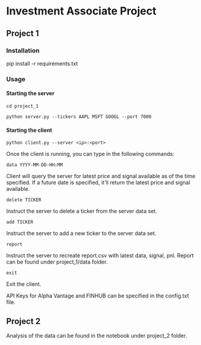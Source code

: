 # Investment Associate Project

## Project 1

### Installation

pip install -r requirements.txt

### Usage

#### Starting the server

`cd project_1`

`python server.py --tickers AAPL MSFT GOOGL --port 7000`

#### Starting the client

`python client.py --server <ip>:<port>`

Once the client is running, you can type in the following commands:

`data YYYY-MM-DD-HH:MM`

Client will query the server for latest price and signal available as of the time specified. If a future date is specified, it'll return the latest price and signal available.

`delete TICKER`

Instruct the server to delete a ticker from the server data set.

`add TICKER`

Instruct the server to add a new ticker to the server data set.

`report`

Instruct the server to recreate report.csv with latest data, signal, pnl. Report can be found under project_1/data folder.

`exit`

Exit the client.

API Keys for Alpha Vantage and FINHUB can be specified in the config.txt file.

## Project 2

Analysis of the data can be found in the notebook under project_2 folder.
